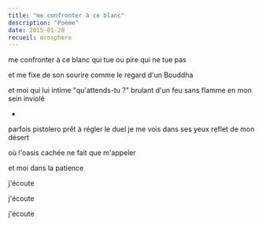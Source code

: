 ```yaml
---
title: "me confronter à ce blanc"
description: "Poème"
date: 2015-01-20
recueil: erosphere
---
```


me confronter à ce blanc qui tue
ou pire qui ne tue pas

et me fixe de son sourire
comme le regard d'un Bouddha

et moi qui lui intime "qu'attends-tu ?"
brulant d'un feu sans flamme en mon sein inviolé

*

parfois pistolero prêt à régler le duel
je me vois dans ses yeux reflet de mon désert

où l'oasis cachée ne fait que m'appeler

et moi dans la patience

j'écoute

j'écoute

j'écoute
